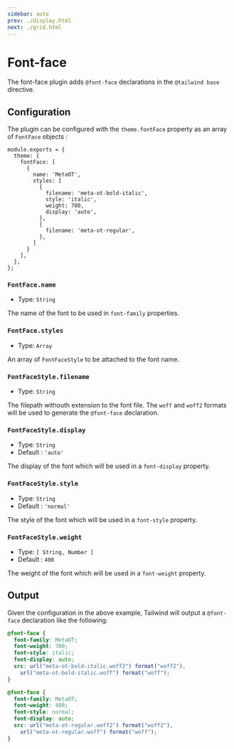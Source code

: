 ```yaml
---
sidebar: auto
prev: ./display.html
next: ./grid.html
---
```


# Font-face

The font-face plugin adds `@font-face` declarations in the `@tailwind base` directive.

## Configuration

The plugin can be configured with the `theme.fontFace` property as an array of `FontFace` objects :

```js{3-18}
module.exports = {
  theme: {
    fontFace: [
      {
        name: 'MetaOT',
        styles: [
          {
            filename: 'meta-ot-bold-italic',
            style: 'italic',
            weight: 700,
            display: 'auto',
          },
          {
            filename: 'meta-ot-regular',
          },
        ]
      }
    ],
  },
};
```

### `FontFace.name`

- Type: `String`

The name of the font to be used in `font-family` properties.

### `FontFace.styles`

- Type: `Array`

An array of `FontFaceStyle` to be attached to the font name.

### `FontFaceStyle.filename`

- Type: `String`

The filepath withouth extension to the font file. The `woff` and `woff2` formats will be used to generate the `@font-face` declaration.

### `FontFaceStyle.display`

- Type: `String`
- Default : `'auto'`

The display of the font which will be used in a `font-display` property.

### `FontFaceStyle.style`

- Type: `String`
- Default : `'normal'`

The style of the font which will be used in a `font-style` property.

### `FontFaceStyle.weight`

- Type: `[ String, Number ]`
- Default : `400`

The weight of the font which will be used in a `font-weight` property.

## Output

Given the configuration in the above example, Tailwind will output a `@font-face` declaration like the following:

```css
@font-face {
  font-family: MetaOT;
  font-weight: 700;
  font-style: italic;
  font-display: auto;
  src: url("meta-ot-bold-italic.woff2") format("woff2"),
    url("meta-ot-bold-italic.woff") format("woff");
}

@font-face {
  font-family: MetaOT;
  font-weight: 400;
  font-style: normal;
  font-display: auto;
  src: url("meta-ot-regular.woff2") format("woff2"),
    url("meta-ot-regular.woff") format("woff");
}
```
